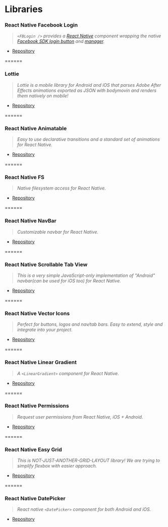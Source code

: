 # Libraries

### React Native Facebook Login

>*`<FBLogin />` provides a [React Native](http://facebook.github.io/react-native/) component wrapping the native [Facebook SDK login button](https://developers.facebook.com/docs/reference/ios/current/class/FBSDKLoginButton/) and [manager](https://developers.facebook.com/docs/reference/ios/current/class/FBSDKLoginManager/).*

* [Repository](https://github.com/magus/react-native-facebook-login)

======

### Lottie

>*Lottie is a mobile library for Android and iOS that parses Adobe After Effects animations exported as JSON with bodymovin and renders them natively on mobile!*

* [Repository](https://github.com/airbnb/lottie-react-native)

======

### React Native Animatable

>*Easy to use declarative transitions and a standard set of animations for React Native.*

* [Repository](https://github.com/oblador/react-native-animatable)

======

### React Native FS

>*Native filesystem access for React Native.*

* [Repository](https://github.com/johanneslumpe/react-native-fs)

======

### React Native NavBar

>*Customizable navbar for React Native.*

* [Repository](https://github.com/react-native-community/react-native-navbar)

======

### React Native Scrollable Tab View

>*This is a very simple JavaScript-only implementation of "Android" navbar(can be used for iOS too) for React Native.*

* [Repository](https://github.com/skv-headless/react-native-scrollable-tab-view)

======

### React Native Vector Icons

>*Perfect for buttons, logos and nav/tab bars. Easy to extend, style and integrate into your project.*

* [Repository](https://github.com/oblador/react-native-vector-icons)

======

### React Native Linear Gradient

>*A `<LinearGradient>` component for React Native.*

* [Repository](https://github.com/react-native-community/react-native-linear-gradient)

======

### React Native Permissions

>*Request user permissions from React Native, iOS + Android.*

* [Repository](https://github.com/yonahforst/react-native-permissions)

======

### React Native Easy Grid

>*This is NOT-JUST-ANOTHER-GRID-LAYOUT library! We are trying to simplify flexbox with easier approach.*

* [Repository](https://github.com/GeekyAnts/react-native-easy-grid)

======

### React Native DatePicker

>*React native `<DatePicker>` component for both Android and iOS.*

* [Repository](https://github.com/xgfe/react-native-datepicker)

